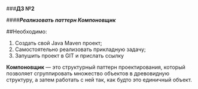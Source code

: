 ###**ДЗ №2**

####***Реализовать паттерн Компоновщик***

##Необходимо:

1. Создать свой Java Maven проект;
2. Самостоятельно реализовать прикладную задачу;
3. Запушить проект в GIT и прислать ссылку

**Компоновщик** — это структурный паттерн проектирования, который позволяет сгруппировать множество объектов в древовидную структуру, а затем работать с ней так, как будто это единичный объект.
